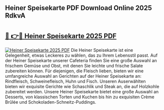 ## Heiner Speisekarte PDF Download Online 2025 RdkvA

# <h2><a href="http://gc77fx.nevu.top/?p=Heiner+Speisekarte">🔗 👉🔴 Heiner Speisekarte 2025 PDF</a></h2>

[![Heiner Speisekarte 2025 PDF](https://i.imgur.com/dBaPXMq.png)](http://gc77fx.nevu.top/?p=Heiner+Speisekarte)
Die Heiner Speisekarte ist eine Gelegenheit, etwas Leckeres zu wählen, das zu Ihrem Lebensstil passt. Auf der Heiner Speisekarte unserer Cafeteria finden Sie eine große Auswahl an frischem Gemüse und Obst, mit denen Sie leichte und frische Salate zubereiten können. Für diejenigen, die Fleisch lieben, bieten wir eine umfangreiche Auswahl an Gerichten auf der Heiner Speisekarte an: Rindfleisch, Schweinefleisch, Huhn und Fisch. Unseren Auserwählten bieten wir exquisite Gerichte wie Schaschlik und Steak an, die auf Holzkohle zubereitet werden. Unsere Heiner Speisekarte bietet eine große Auswahl an Desserts, von klassischen Torten und Kuchen bis hin zu exquisiten Crème Brûlée und Schokoladen-Schneitz-Puddings.
